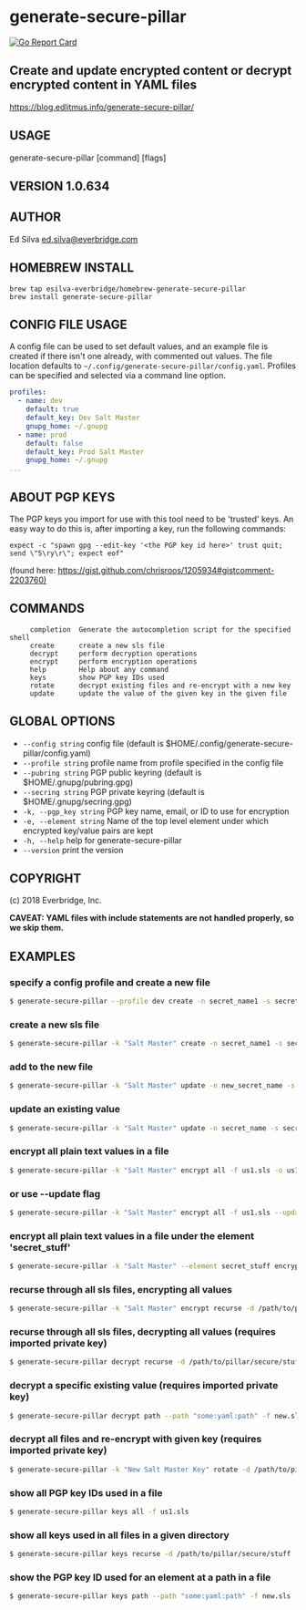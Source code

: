 # generate-secure-pillar

[![Go Report Card](https://goreportcard.com/badge/github.com/Everbridge/generate-secure-pillar)](https://goreportcard.com/report/github.com/Everbridge/generate-secure-pillar)

## Create and update encrypted content or decrypt encrypted content in YAML files

<https://blog.edlitmus.info/generate-secure-pillar/>

## USAGE

   generate-secure-pillar [command] [flags]

## VERSION 1.0.634

## AUTHOR

   Ed Silva <ed.silva@everbridge.com>

## HOMEBREW INSTALL

``` shell
brew tap esilva-everbridge/homebrew-generate-secure-pillar
brew install generate-secure-pillar
```

## CONFIG FILE USAGE

A config file can be used to set default values, and an example file is created if there isn't one already, with commented out values. The file location defaults to `~/.config/generate-secure-pillar/config.yaml`.
Profiles can be specified and selected via a command line option.

``` yaml
profiles:
  - name: dev
    default: true
    default_key: Dev Salt Master
    gnupg_home: ~/.gnupg
  - name: prod
    default: false
    default_key: Prod Salt Master
    gnupg_home: ~/.gnupg
...
```

## ABOUT PGP KEYS

The PGP keys you import for use with this tool need to be 'trusted' keys.
An easy way to do this is, after importing a key, run the following commands:

``` shell
expect -c "spawn gpg --edit-key '<the PGP key id here>' trust quit; send \"5\ry\r\"; expect eof"
```

(found here: <https://gist.github.com/chrisroos/1205934#gistcomment-2203760)>

## COMMANDS

```text
     completion  Generate the autocompletion script for the specified shell
     create      create a new sls file
     decrypt     perform decryption operations
     encrypt     perform encryption operations
     help        Help about any command
     keys        show PGP key IDs used
     rotate      decrypt existing files and re-encrypt with a new key
     update      update the value of the given key in the given file
```

## GLOBAL OPTIONS

- `--config string`            config file (default is $HOME/.config/generate-secure-pillar/config.yaml)
- `--profile string`           profile name from profile specified in the config file
- `--pubring string`           PGP public keyring (default is $HOME/.gnupg/pubring.gpg)
- `--secring string`           PGP private keyring (default is $HOME/.gnupg/secring.gpg)  
- `-k, --pgp_key string`       PGP key name, email, or ID to use for encryption
- `-e, --element string`       Name of the top level element under which encrypted key/value pairs are kept
- `-h, --help`                 help for generate-secure-pillar
- `--version`                  print the version

## COPYRIGHT

   (c) 2018 Everbridge, Inc.

**CAVEAT: YAML files with include statements are not handled properly, so we skip them.**

## EXAMPLES

### specify a config profile and create a new file

```bash
$ generate-secure-pillar --profile dev create -n secret_name1 -s secret_value1 -n secret_name2 -s secret_value2 -o new.sls
```

### create a new sls file

```bash
$ generate-secure-pillar -k "Salt Master" create -n secret_name1 -s secret_value1 -n secret_name2 -s secret_value2 -o new.sls
```

### add to the new file

```bash
$ generate-secure-pillar -k "Salt Master" update -n new_secret_name -s new_secret_value -f new.sls
```

### update an existing value

```bash
$ generate-secure-pillar -k "Salt Master" update -n secret_name -s secret_value3 -f new.sls
```

### encrypt all plain text values in a file

```bash
$ generate-secure-pillar -k "Salt Master" encrypt all -f us1.sls -o us1.sls
```

### or use --update flag

```bash
$ generate-secure-pillar -k "Salt Master" encrypt all -f us1.sls --update
```

### encrypt all plain text values in a file under the element 'secret_stuff'

```bash
$ generate-secure-pillar -k "Salt Master" --element secret_stuff encrypt all -f us1.sls -o us1.sls
```

### recurse through all sls files, encrypting all values

```bash
$ generate-secure-pillar -k "Salt Master" encrypt recurse -d /path/to/pillar/secure/stuff
```

### recurse through all sls files, decrypting all values (requires imported private key)

```bash
$ generate-secure-pillar decrypt recurse -d /path/to/pillar/secure/stuff
```

### decrypt a specific existing value (requires imported private key)

```bash
$ generate-secure-pillar decrypt path --path "some:yaml:path" -f new.sls
```

### decrypt all files and re-encrypt with given key (requires imported private key)

```bash
$ generate-secure-pillar -k "New Salt Master Key" rotate -d /path/to/pillar/secure/stuff
```

### show all PGP key IDs used in a file

```bash
$ generate-secure-pillar keys all -f us1.sls
```

### show all keys used in all files in a given directory

```bash
$ generate-secure-pillar keys recurse -d /path/to/pillar/secure/stuff
```

### show the PGP key ID used for an element at a path in a file

```bash
$ generate-secure-pillar keys path --path "some:yaml:path" -f new.sls
```

